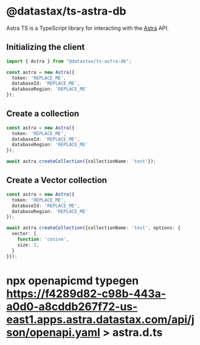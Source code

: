 # @datastax/ts-astra-db

Astra TS is a TypeScript library for interacting with the [Astra](https://astra.datastax.com/) API.

## Initializing the client

```typescript
import { Astra } from "@datastax/ts-astra-db";

const astra = new Astra({
  token: 'REPLACE_ME',
  databaseId: 'REPLACE_ME',
  databaseRegion: 'REPLACE_ME'
});
```

## Create a collection
```typescript
const astra = new Astra({
  token: 'REPLACE_ME',
  databaseId: 'REPLACE_ME',
  databaseRegion: 'REPLACE_ME'
});

await astra.createCollection({collectionName: 'test'});

```

## Create a Vector collection
```typescript
const astra = new Astra({
  token: 'REPLACE_ME',
  databaseId: 'REPLACE_ME',
  databaseRegion: 'REPLACE_ME'
});

await astra.createCollection({collectionName: 'test', options: {
  vector: {
    function: 'cosine',
    size: 2,
  }
}});

```

# npx openapicmd typegen https://f4289d82-c98b-443a-a0d0-a8cddb267f72-us-east1.apps.astra.datastax.com/api/json/openapi.yaml > astra.d.ts